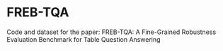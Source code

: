 # FREB-TQA
Code and dataset for the paper: FREB-TQA: A Fine-Grained Robustness Evaluation Benchmark for Table Question Answering

